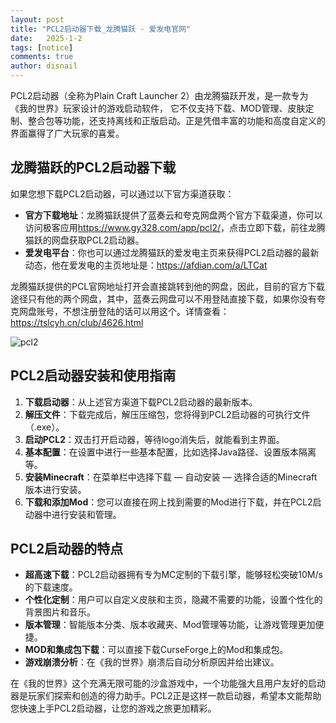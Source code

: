```yaml
---
layout: post
title: "PCL2启动器下载_龙腾猫跃 - 爱发电官网"
date:   2025-1-2
tags: [notice]
comments: true
author: disnail
---
```


PCL2启动器（全称为Plain Craft Launcher 2）由龙腾猫跃开发，是一款专为《我的世界》玩家设计的游戏启动软件，
它不仅支持下载、MOD管理、皮肤定制、整合包等功能，还支持离线和正版启动。正是凭借丰富的功能和高度自定义的界面赢得了广大玩家的喜爱。

## 龙腾猫跃的PCL2启动器下载

如果您想下载PCL2启动器，可以通过以下官方渠道获取：

- **官方下载地址**：龙腾猫跃提供了蓝奏云和夸克网盘两个官方下载渠道，你可以访问极客应用<https://www.gy328.com/app/pcl2/>，点击立即下载，前往龙腾猫跃的网盘获取PCL2启动器。
- **爱发电平台**：你也可以通过龙腾猫跃的爱发电主页来获得PCL2启动器的最新动态，他在爱发电的主页地址是：<https://afdian.com/a/LTCat>

龙腾猫跃提供的PCL官网地址打开会直接跳转到他的网盘，因此，目前的官方下载途径只有他的两个网盘，其中，蓝奏云网盘可以不用登陆直接下载，如果你没有夸克网盘账号，不想注册登陆的话可以用这个。详情查看：<https://tslcyh.cn/club/4626.html>

![pcl2](https://www.gy328.com/wp-content/uploads/2024/12/1733157660-PC2-PIC.jpg "pcl2")

## PCL2启动器安装和使用指南

1. **下载启动器**：从上述官方渠道下载PCL2启动器的最新版本。
2. **解压文件**：下载完成后，解压压缩包，您将得到PCL2启动器的可执行文件（.exe）。
3. **启动PCL2**：双击打开启动器，等待logo消失后，就能看到主界面。
4. **基本配置**：在设置中进行一些基本配置，比如选择Java路径、设置版本隔离等。
5. **安装Minecraft**：在菜单栏中选择下载 — 自动安装 — 选择合适的Minecraft版本进行安装。
6. **下载和添加Mod**：您可以直接在网上找到需要的Mod进行下载，并在PCL2启动器中进行安装和管理。

## PCL2启动器的特点

- **超高速下载**：PCL2启动器拥有专为MC定制的下载引擎，能够轻松突破10M/s的下载速度。
- **个性化定制**：用户可以自定义皮肤和主页，隐藏不需要的功能，设置个性化的背景图片和音乐。
- **版本管理**：智能版本分类、版本收藏夹、Mod管理等功能，让游戏管理更加便捷。
- **MOD和集成包下载**：可以直接下载CurseForge上的Mod和集成包。
- **游戏崩溃分析**：在《我的世界》崩溃后自动分析原因并给出建议。

在《我的世界》这个充满无限可能的沙盒游戏中，一个功能强大且用户友好的启动器是玩家们探索和创造的得力助手。PCL2正是这样一款启动器，希望本文能帮助您快速上手PCL2启动器，让您的游戏之旅更加精彩。
